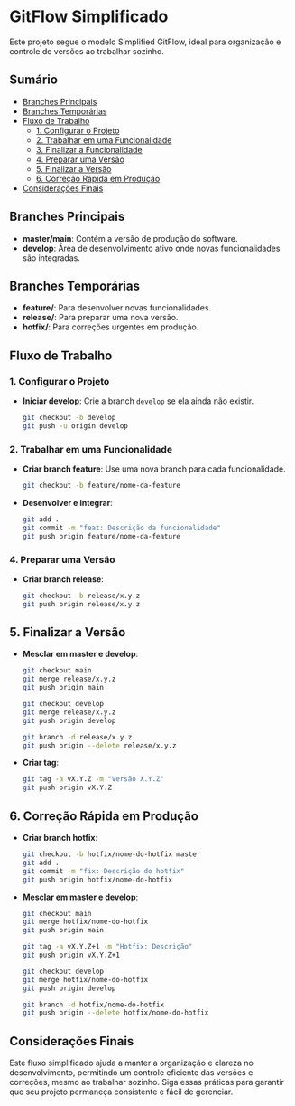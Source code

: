 # GitFlow Simplificado

Este projeto segue o modelo Simplified GitFlow, ideal para organização e controle de versões ao trabalhar sozinho.

## Sumário

- [Branches Principais](#branches-principais)
- [Branches Temporárias](#branches-temporárias)
- [Fluxo de Trabalho](#fluxo-de-trabalho)
  - [1. Configurar o Projeto](#1-configurar-o-projeto)
  - [2. Trabalhar em uma Funcionalidade](#2-trabalhar-em-uma-funcionalidade)
  - [3. Finalizar a Funcionalidade](#3-finalizar-a-funcionalidade)
  - [4. Preparar uma Versão](#4-preparar-uma-versão)
  - [5. Finalizar a Versão](#5-finalizar-a-versão)
  - [6. Correção Rápida em Produção](#6-correção-rápida-em-produção)
- [Considerações Finais](#considerações-finais)

## Branches Principais

- **master/main**: Contém a versão de produção do software.
- **develop**: Área de desenvolvimento ativo onde novas funcionalidades são integradas.

## Branches Temporárias

- **feature/**: Para desenvolver novas funcionalidades.
- **release/**: Para preparar uma nova versão.
- **hotfix/**: Para correções urgentes em produção.

## Fluxo de Trabalho

### 1. Configurar o Projeto

- **Iniciar develop**: Crie a branch `develop` se ela ainda não existir.

    ```bash
    git checkout -b develop
    git push -u origin develop

### 2. Trabalhar em uma Funcionalidade

- **Criar branch feature**: Use uma nova branch para cada funcionalidade.

    ```bash
    git checkout -b feature/nome-da-feature

- **Desenvolver e integrar**:

    ```bash
    git add .
    git commit -m "feat: Descrição da funcionalidade"
    git push origin feature/nome-da-feature

### 4. Preparar uma Versão

- **Criar branch release**:

    ```bash
    git checkout -b release/x.y.z
    git push origin release/x.y.z

## 5. Finalizar a Versão

- **Mesclar em master e develop**:

    ```bash
    git checkout main
    git merge release/x.y.z
    git push origin main

    git checkout develop
    git merge release/x.y.z
    git push origin develop

    git branch -d release/x.y.z
    git push origin --delete release/x.y.z

- **Criar tag**:

    ```bash
    git tag -a vX.Y.Z -m "Versão X.Y.Z"
    git push origin vX.Y.Z

## 6. Correção Rápida em Produção

- **Criar branch hotfix**:

    ```bash
    git checkout -b hotfix/nome-do-hotfix master
    git add .
    git commit -m "fix: Descrição do hotfix"
    git push origin hotfix/nome-do-hotfix

- **Mesclar em master e develop**:

    ```bash
    git checkout main
    git merge hotfix/nome-do-hotfix
    git push origin main

    git tag -a vX.Y.Z+1 -m "Hotfix: Descrição"
    git push origin vX.Y.Z+1

    git checkout develop
    git merge hotfix/nome-do-hotfix
    git push origin develop

    git branch -d hotfix/nome-do-hotfix
    git push origin --delete hotfix/nome-do-hotfix

## Considerações Finais

Este fluxo simplificado ajuda a manter a organização e clareza no desenvolvimento, permitindo um controle eficiente das versões e correções, mesmo ao trabalhar sozinho. Siga essas práticas para garantir que seu projeto permaneça consistente e fácil de gerenciar.

